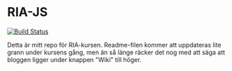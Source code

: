 RIA-JS
======

[![Build Status](https://img.shields.io/travis/lohnn/RIA-JS/master.svg)](https://travis-ci.org/lohnn/RIA-JS)

Detta är mitt repo för RIA-kursen.
Readme-filen kommer att uppdateras lite grann under kursens gång, men än så länge räcker det nog med att säga att bloggen ligger under knappen "Wiki" till höger.
